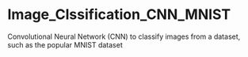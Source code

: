 # Image_Clssification_CNN_MNIST
Convolutional Neural Network (CNN) to classify images from a dataset, such as the popular MNIST dataset
